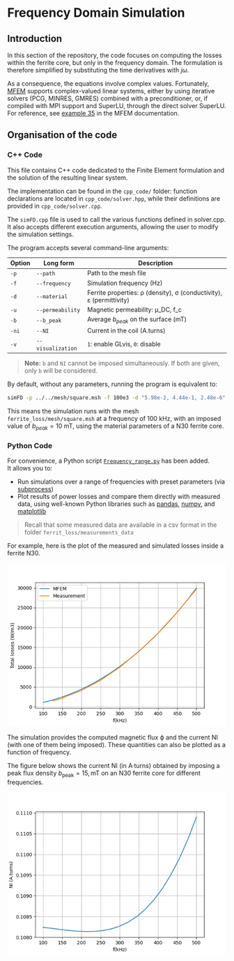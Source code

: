 # Frequency Domain Simulation

## Introduction

In this section of the repository, the code focuses on computing the losses within the ferrite core, but only in the frequency domain. The formulation is therefore simplified by substituting the time derivatives with $j \omega$.

As a consequence, the equations involve complex values. Fortunately, [MFEM](https://mfem.org) supports complex-valued linear systems, either by using iterative solvers (PCG, MINRES, GMRES) combined with a preconditioner, or, if compiled with MPI support and SuperLU, through the direct solver SuperLU. For reference, see [example 35](https://github.com/mfem/mfem/blob/master/examples/ex35p.cpp)
in the MFEM documentation.



## Organisation of the code
### C++ Code
This file contains C++ code dedicated to the Finite Element formulation and the solution of the resulting linear system.

The implementation can be found in the `cpp_code/` folder: function declarations are located in `cpp_code/solver.hpp`, while their definitions are provided in `cpp_code/solver.cpp`.

The `simFD.cpp` file is used to call the various functions defined in solver.cpp. It also accepts different execution arguments, allowing the user to modify the simulation settings.


The program accepts several command-line arguments:

| Option | Long form        | Description |
|--------|-----------------|-------------|
| `-p`   | `--path`        | Path to the mesh file |
| `-f`   | `--frequency`   | Simulation frequency (Hz) |
| `-d`   | `--material`    | Ferrite properties: ρ (density), σ (conductivity), ε (permittivity) |
| `-u`   | `--permeability`| Magnetic permeability: μ_DC, f_c |
| `-b`   | `--b_peak`      | Average $b_{peak}$ on the surface (mT) |
| `-ni`  | `--NI`          | Current in the coil (A.turns) |
| `-v`   | `--visualization` | `1`: enable GLvis, `0`: disable |

> **Note:** `b` and `NI` cannot be imposed simultaneously. If both are given, only `b` will be considered.

By default, without any parameters, running the program is equivalent to:

```bash
simFD -p ../../mesh/square.msh -f 100e3 -d "5.98e-2, 4.44e-1, 2.48e-6" -u "4300 1.8e6" -b 10 -v 0
```
This means the simulation runs with the mesh `ferrite_loss/mesh/square.msh` at a frequency of 100 kHz, with an imposed value of $b_{peak} = 10$ mT, using the material parameters of a N30 ferrite core.


### Python Code
For convenience, a Python script [`Frequency_range.py`](Frequency_range.py) has been added.  
It allows you to:
- Run simulations over a range of frequencies with preset parameters (via [subprocess](https://docs.python.org/3/library/subprocess.html))
- Plot results of power losses and compare them directly with measured data, using well-known Python libraries such as [pandas](https://pandas.pydata.org/), [numpy](https://numpy.org/), and [matplotlib](https://matplotlib.org/)

>Recall that some measured data are available in a csv format in the folder `ferrit_loss/measurements_data` 


For example, here is the plot of the measured and simulated losses inside a ferrite N30.

<p align="center">
  <img src="img/Power_loss.png" alt="Power" width="500">
</p>

The simulation provides the computed magnetic flux ϕ and the current NI (with one of them being imposed). These quantities can also be plotted as a function of frequency.


The figure below shows the current NI (in A·turns) obtained by imposing a peak flux density $b_\text{peak} = 15 ,\text{mT}$ on an N30 ferrite core for different frequencies.

<p align="center">
  <img src="img/Current.png" alt="Current" width="500">
</p>